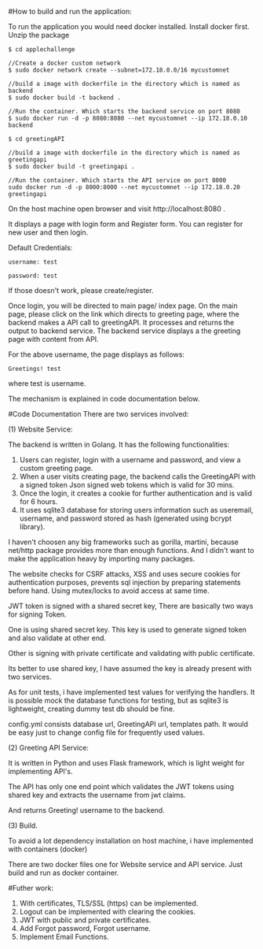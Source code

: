#How to build and run the application:

To run the application you would need docker installed. Install docker first.
Unzip the package

```
$ cd applechallenge

//Create a docker custom network
$ sudo docker network create --subnet=172.18.0.0/16 mycustomnet

//build a image with dockerfile in the directory which is named as backend
$ sudo docker build -t backend .

//Run the container. Which starts the backend service on port 8080
$ sudo docker run -d -p 8080:8080 --net mycustomnet --ip 172.18.0.10 backend

$ cd greetingAPI

//build a image with dockerfile in the directory which is named as greetingapi
$ sudo docker build -t greetingapi .

//Run the container. Which starts the API service on port 8000
sudo docker run -d -p 8000:8000 --net mycustomnet --ip 172.18.0.20 greetingapi

```

On the host machine open browser and visit http://localhost:8080 .

It displays a page with login form and Register form. You can register for new user and then login.

Default Credentials:
```
username: test

password: test

```
If those doesn't work, please create/register.

Once login, you will be directed to main page/ index page. On the main page, please click on the link which directs to greeting page, where the backend
makes a API call to greetingAPI. It processes and returns the output to backend service. The backend service displays a the greeting page with content from API.

For the above username, the page displays as follows:
```
Greetings! test
```

where test is username.

The mechanism is explained in code documentation below.


#Code Documentation
There are two services involved:

(1) Website Service:

The backend is written  in Golang. It has the following functionalities: 
1. Users can register, login with a username and password, and view a custom greeting page.
2. When a user visits creating page, the backend calls the GreetingAPI with a signed token Json signed web tokens which is valid for 30 mins.
3. Once the login, it creates a cookie for further authentication and is valid for 6 hours.
4. It uses sqlite3 database for storing users information such as useremail, username, and password stored as hash (generated using bcrypt library).


I haven't choosen any big frameworks such as gorilla, martini, because net/http package provides more than enough functions. And I didn't want to make the application heavy by importing many packages.

The website checks for CSRF attacks, XSS and uses secure cookies for authentication purposes, prevents sql injection by preparing statements before hand.
Using mutex/locks to avoid access at same time.

JWT token is signed with a shared secret key, There are basically two ways for signing Token.

One is using shared secret key. This key is used to generate signed token and also validate at other end.

Other is signing with private certificate and validating with public certificate.

Its better to use shared key, I have assumed the key is already present with two services. 

As for unit tests, i have implemented test values for verifying the handlers. It is possible mock the database functions for testing, but as sqlite3 is lightweight, creating dummy test db should be fine.

config.yml consists database url, GreetingAPI url, templates path. It would be easy just to change config file for frequently used values.

(2) Greeting API Service:

It is written in Python and uses Flask framework, which is light weight for implementing API's.

The API has only one end point which validates the JWT tokens using shared key and extracts the username from jwt claims.

And returns Greeting! username to the backend.

(3) Build.

To avoid a lot dependency installation on host machine, i have implemented with containers (docker)

There are two docker files one for Website service and API service. Just build and run as docker container.

#Futher work:
1. With certificates, TLS/SSL (https) can be implemented.
2. Logout can be implemented with clearing the cookies.
3. JWT with public and private certificates.
4. Add Forgot password, Forgot username.
5. Implement Email Functions.




